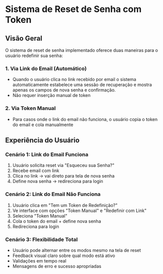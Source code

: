 # Sistema de Reset de Senha com Token

## Visão Geral
O sistema de reset de senha implementado oferece duas maneiras para o usuário redefinir sua senha:

### 1. **Via Link do Email** (Automático)
- Quando o usuário clica no link recebido por email o sistema automaticamente estabelece uma sessão de recuperação e mostra apenas os campos de nova senha e confirmação.
- Não requer inserção manual de token

### 2. **Via Token Manual**
- Para casos onde o link do email não funciona, o usuário copia o token do email e cola manualmente

## Experiência do Usuário

### Cenário 1: Link do Email Funciona
1. Usuário solicita reset via "Esqueceu sua Senha?"
2. Recebe email com link
3. Clica no link → vai direto para tela de nova senha
4. Define nova senha → redireciona para login

### Cenário 2: Link do Email Não Funciona
1. Usuário clica em "Tem um Token de Redefinição?"
2. Ve interface com opções "Token Manual" e "Redefinir com Link"
3. Seleciona "Token Manual"
4. Cola o token do email + define nova senha
5. Redireciona para login

### Cenário 3: Flexibilidade Total
- Usuário pode alternar entre os modos mesmo na tela de reset
- Feedback visual claro sobre qual modo está ativo
- Validações em tempo real
- Mensagens de erro e sucesso apropriadas